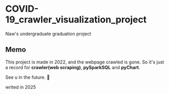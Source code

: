 # COVID-19_crawler_visualization_project
Naw's undergraduate graduation project
## Memo
This project is made in 2022, and the webpage crawled is gone.
So it's just a record for **crawler(web scraping)**, **pySparkSQL** and **pyChart**.

See u in the future. 🍺

writed in 2025
